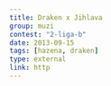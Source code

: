 ```yaml
---
title: Draken x Jihlava
group: muzi
contest: "2-liga-b"
date: 2013-09-15
tags: [hazena, draken]
type: external
link: http
---
```

